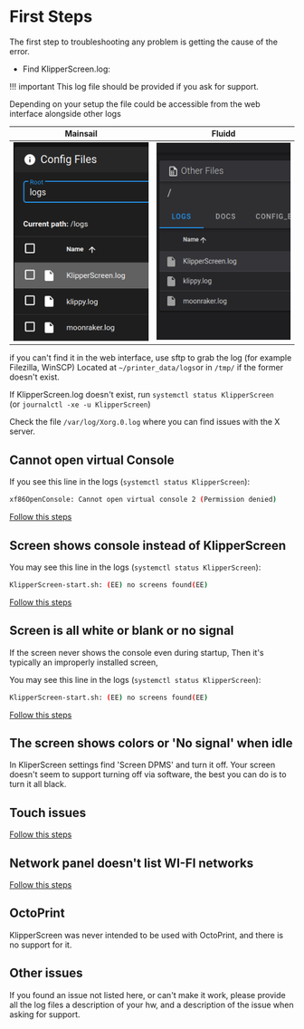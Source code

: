 
# First Steps

The first step to troubleshooting any problem is getting the cause of the error.

* Find KlipperScreen.log:

!!! important
    This log file should be provided if you ask for support.

Depending on your setup the file could be accessible from the web interface alongside other logs

Mainsail | Fluidd
:-:|:-:
![m_logs](img/troubleshooting/logs_mainsail.png) | ![f_logs](img/troubleshooting/logs_fluidd.png)

if you can't find it in the web interface, use sftp to grab the log (for example Filezilla, WinSCP)
Located at `~/printer_data/logs`or in `/tmp/` if the former doesn't exist.

If KlipperScreen.log doesn't exist, run `systemctl status KlipperScreen`<br>
(or `journalctl -xe -u KlipperScreen`)

Check the file `/var/log/Xorg.0.log` where you can find issues with the X server.

## Cannot open virtual Console

If you see this line in the logs (`systemctl status KlipperScreen`):
```sh
xf86OpenConsole: Cannot open virtual console 2 (Permission denied)
```
[Follow this steps](Troubleshooting/VC_ERROR.md)

## Screen shows console instead of KlipperScreen

You may see this line in the logs (`systemctl status KlipperScreen`):

```sh
KlipperScreen-start.sh: (EE) no screens found(EE)
```
[Follow this steps](Troubleshooting/Showing_Console.md)

## Screen is all white or blank or no signal

If the screen never shows the console even during startup, Then it's typically an improperly installed screen,

You may see this line in the logs (`systemctl status KlipperScreen`):

```sh
KlipperScreen-start.sh: (EE) no screens found(EE)
```

[Follow this steps](Troubleshooting/Physical_Install.md)


## The screen shows colors or 'No signal' when idle

In KliperScreen settings find 'Screen DPMS' and turn it off.
Your screen doesn't seem to support turning off via software, the best you can do is to turn it all black.

## Touch issues


[Follow this steps](Troubleshooting/Touch_issues.md)

## Network panel doesn't list WI-FI networks

[Follow this steps](Troubleshooting/Network.md)

## OctoPrint

KlipperScreen was never intended to be used with OctoPrint, and there is no support for it.

## Other issues

If you found an issue not listed here, or can't make it work, please provide all the log files
a description of your hw, and a description of the issue when asking for support.
